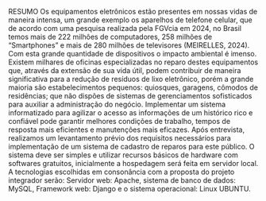 RESUMO
Os equipamentos eletrônicos estão presentes em nossas vidas de maneira intensa, um grande exemplo os aparelhos de telefone celular, que de acordo com uma pesquisa realizada pela FGVcia em 2024, no Brasil temos mais de 222 milhões de computadores, 258 milhões de “Smartphones” e mais de 280 milhões de televisores (MEIRELLES, 2024). Com esta grande quantidade de dispositivos o impacto ambiental é imenso. Existem milhares de oficinas especializadas no reparo destes equipamentos que, através da extensão de sua vida útil, podem contribuir de maneira significativa para a redução de resíduos de lixo eletrônico, porém a grande maioria são estabelecimentos pequenos: quiosques, garagens, cômodos de residências; que não dispões de sistemas de gerenciamentos sofisticados para auxiliar a administração do negócio. Implementar um sistema informatizado para agilizar o acesso as informações de um histórico rico e confiável pode garantir melhores condições de trabalho, tempos de resposta mais eficientes e manutenções mais eficazes. Após entrevista, realizamos um levantamento prévio dos requisitos necessários para implementação de um sistema de cadastro de reparos para este público. O sistema deve ser simples e utilizar recursos básicos de hardware com softwares gratuitos, inicialmente a hospedagem será feita em servidor local. A tecnologias escolhidas em consonância com a proposta do projeto integrador serão: Servidor web: Apache, sistema de banco de dados: MySQL, Framework web: Django e o sistema operacional: Linux UBUNTU. 
